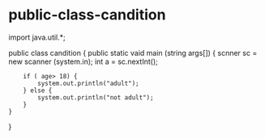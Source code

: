 # public-class-candition 
import java.util.*;

public class candition {
    public static vaid main (string args[]) {
        scnner sc = new scanner (system.in);
        int a = sc.nextInt();

        if ( age> 18) {
            system.out.println("adult");
        } else {
            system.out.println("not adult");
        }
    }
}
